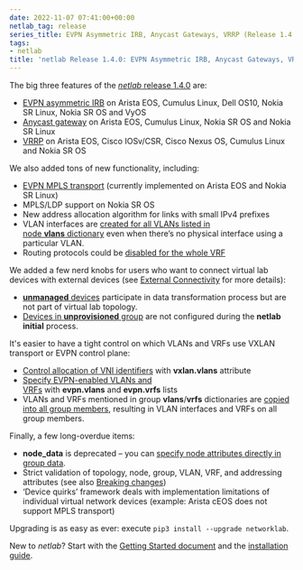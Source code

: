 ```yaml
---
date: 2022-11-07 07:41:00+00:00
netlab_tag: release
series_title: EVPN Asymmetric IRB, Anycast Gateways, VRRP (Release 1.4.0)
tags:
- netlab
title: 'netlab Release 1.4.0: EVPN Asymmetric IRB, Anycast Gateways, VRRP'
---
```

The big three features of the [*netlab* release 1.4.0](https://netlab.tools/release/1.4/) are:

-   [EVPN asymmetric IRB](https://netlab.tools/module/evpn/#asymmetric-irb) on Arista EOS, Cumulus Linux, Dell OS10, Nokia SR Linux, Nokia SR OS and VyOS
-   [Anycast gateway](https://netlab.tools/module/gateway/#anycast-gateway) on Arista EOS, Cumulus Linux, Nokia SR OS and Nokia SR Linux
-   [VRRP](https://netlab.tools/module/gateway/#virtual-router-redundancy-protocol-vrrp) on Arista EOS, Cisco IOSv/CSR, Cisco Nexus OS, Cumulus Linux and Nokia SR OS

We also added tons of new functionality, including:
<!--more-->
-   [EVPN MPLS transport](https://netlab.tools/module/evpn/#platform-support) (currently implemented on Arista EOS and Nokia SR Linux)
-   MPLS/LDP support on Nokia SR OS
-   New address allocation algorithm for links with small IPv4 prefixes
-   VLAN interfaces are [created for all VLANs listed in node **vlans** dictionary](https://netlab.tools/module/vlan/#create-vlan-interfaces-and-routed-subinterfaces) even when there’s no physical interface using a particular VLAN.
-   Routing protocols could be [disabled for the whole VRF](https://netlab.tools/module/routing/#disabling-a-routing-protocol-in-vrf)

We added a few nerd knobs for users who want to connect virtual lab devices with external devices (see [External Connectivity](https://netlab.tools/example/external/) for more details):

-   [**unmanaged** devices](https://netlab.tools/example/external/#unmanaged-devices) participate in data transformation process but are not part of virtual lab topology.
-   [Devices in **unprovisioned** group](https://netlab.tools/example/external/#unprovisioned-devices) are not configured during the **netlab initial** process.

It's easier to have a tight control on which VLANs and VRFs use VXLAN transport or EVPN control plane:

-   [Control allocation of VNI identifiers](https://netlab.tools/module/vxlan/#selecting-vxlan-enabled-vlans) with **vxlan.vlans** attribute
-   [Specify EVPN-enabled VLANs and VRFs](https://netlab.tools/module/evpn/#global-evpn-parameters) with **evpn.vlans** and **evpn.vrfs** lists
-   VLANs and VRFs mentioned in group **vlans**/**vrfs** dictionaries are [copied into all group members](https://netlab.tools/groups/#using-group-node-data-with-vrfs-and-vlans), resulting in VLAN interfaces and VRFs on all group members.

Finally, a few long-overdue items:

-   **node\_data** is deprecated – you can [specify node attributes directly in group data](https://netlab.tools/groups/#setting-node-data-in-groups).
-   Strict validation of topology, node, group, VLAN, VRF, and addressing attributes (see also [Breaking changes](https://netlab.tools/release/1.4/#breaking-changes))
-   ‘Device quirks’ framework deals with implementation limitations of individual virtual network devices (example: Arista cEOS does not support MPLS transport)

Upgrading is as easy as ever: execute `pip3 install --upgrade networklab`.

New to *netlab*? Start with the [Getting Started document](https://netlab.tools/tutorials/) and the [installation guide](https://netlab.tools/install/).
